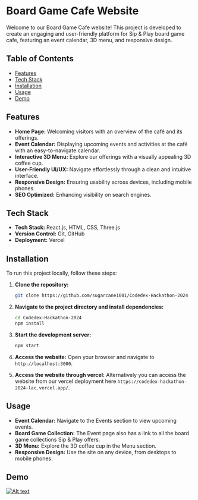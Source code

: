 # Board Game Cafe Website

Welcome to our Board Game Cafe website! This project is developed to create an engaging and user-friendly platform for Sip & Play board game cafe, featuring an event calendar, 3D menu, and responsive design.

## Table of Contents

- [Features](#features)
- [Tech Stack](#tech-stack)
- [Installation](#installation)
- [Usage](#usage)
- [Demo](#demo)

## Features

- **Home Page:** Welcoming visitors with an overview of the café and its offerings.
- **Event Calendar:** Displaying upcoming events and activities at the café with an easy-to-navigate calendar.
- **Interactive 3D Menu:** Explore our offerings with a visually appealing 3D coffee cup.
- **User-Friendly UI/UX:** Navigate effortlessly through a clean and intuitive interface.
- **Responsive Design:** Ensuring usability across devices, including mobile phones.
- **SEO Optimized:** Enhancing visibility on search engines.

## Tech Stack

- **Tech Stack:** React.js, HTML, CSS, Three.js
- **Version Control:** Git, GitHub
- **Deployment:** Vercel

## Installation

To run this project locally, follow these steps:

1. **Clone the repository:**

    ```bash
    git clone https://github.com/sugarcane1001/Codedex-Hackathon-2024
    ```

2. **Navigate to the project directory and install dependencies:**

    ```bash
    cd Codedex-Hackathon-2024
    npm install
    ```

3. **Start the development server:**

    ```bash
    npm start
    ```

4. **Access the website:**
    Open your browser and navigate to `http://localhost:3000`.

5. **Access the website through vercel:**
    Alternatively you can access the website from our vercel deployment here `https://codedex-hackathon-2024-lac.vercel.app/`.

## Usage

- **Event Calendar:** Navigate to the Events section to view upcoming events.
- **Board Game Collection:** The Event page also has a link to all the board game collections Sip & Play offers.
- **3D Menu:** Explore the 3D coffee cup in the Menu section.
- **Responsive Design:** Use the site on any device, from desktops to mobile phones.

## Demo

[![Alt text](https://img.youtube.com/vi/bRYElax9XcE/0.jpg)](https://www.youtube.com/watch?v=bRYElax9XcE)